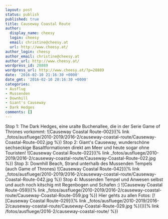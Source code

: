 ```yaml
---
layout: post
status: publish
published: true
title: Causeway Coastal Route
author:
  display_name: cheesy
  login: cheesy
  email: christine@cheesy.at
  url: http://www.cheesy.at/
author_login: cheesy
author_email: christine@cheesy.at
author_url: http://www.cheesy.at/
wordpress_id: 28889
wordpress_url: http://www.cheesy.at/?p=28889
date: '2016-02-10 21:16:30 +0000'
date_gmt: '2016-02-10 20:16:30 +0000'
categories:
- Ausflug
- Mussenden
- Downhill
- Giant's Causeway
- Dark Hedges
comments: []
---
```

Stop 1: The Dark Hedges, eine uralte Buchenallee, die in der Serie Game of Thrones vorkommt:
![Causeway Coastal Route-002]({% link _fotos/ausfluege/2010-2019/2016-2/causeway-coastal-route/Causeway-Coastal-Route-002.jpg %})
Stop 2: Giant's Causeway, wunderschöne sechseckige Basaltformationen direkt am Meer und heute sogar ohne Touristen!
![Causeway Coastal Route-022]({% link _fotos/ausfluege/2010-2019/2016-2/causeway-coastal-route/Causeway-Coastal-Route-022.jpg %})
Stop 3: Downhill Beach, Strand unterhalb des Mussenden Tempels (auch Game of Thrones)
![Causeway Coastal Route-042]({% link _fotos/ausfluege/2010-2019/2016-2/causeway-coastal-route/Causeway-Coastal-Route-042.jpg %})
Stop 4: Mussenden Tempel und Anwesen selbst und auch noch kitschig mit Regenbogen und Schafen :)
![Causeway Coastal Route-059]({% link _fotos/ausfluege/2010-2019/2016-2/causeway-coastal-route/Causeway-Coastal-Route-059.jpg %})
Hier gehts zu allen Fotos:
[![Causeway Coastal Route-029]({% link _fotos/ausfluege/2010-2019/2016-2/causeway-coastal-route/Causeway-Coastal-Route-029.jpg %})]({% link /fotos/ausfluege/2016-2/causeway-coastal-route/ %})
